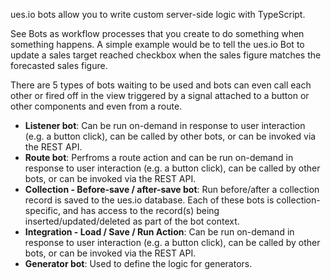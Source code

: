 ues.io bots allow you to write custom server-side logic with TypeScript.

See Bots as workflow processes that you create to do something when something happens. A simple example would be to tell the ues.io Bot to update a sales target reached checkbox when the sales figure matches the forecasted sales figure.

There are 5 types of bots waiting to be used and bots can even call each other or fired off in the view triggered by a signal attached to a button or other components and even from a route.

-   **Listener bot**: Can be run on-demand in response to user interaction (e.g. a button click), can be called by other bots, or can be invoked via the REST API.
-   **Route bot**: Perfroms a route action and can be run on-demand in response to user interaction (e.g. a button click), can be called by other bots, or can be invoked via the REST API.
-   **Collection - Before-save / after-save bot**: Run before/after a collection record is saved to the ues.io database. Each of these bots is collection-specific, and has access to the record(s) being inserted/updated/deleted as part of the bot context.
-   **Integration - Load / Save / Run Action**: Can be run on-demand in response to user interaction (e.g. a button click), can be called by other bots, or can be invoked via the REST API.
-   **Generator bot**: Used to define the logic for generators.
